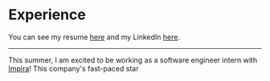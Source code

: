 # Experience
You can see my resume [here](http://torink.me/SERVER/resume.pdf) and my LinkedIn [here](https://www.linkedin.com/in/torin-kovach-56b17517b/).
* * *
This summer, I am excited to be working as a software engineer intern with [Impira](https://www.impira.com/)! This company's fast-paced star
<!--stackedit_data:
eyJoaXN0b3J5IjpbLTE3MjE1MjIzNzZdfQ==
-->